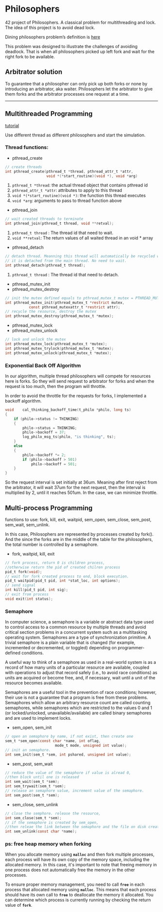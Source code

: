 # Philosophers

42 project of Philosophers. A classical problem for multithreading and lock. The idea of this project is to avoid dead lock.

Dining philosophers problem’s definition is [here](https://en.wikipedia.org/wiki/Dining_philosophers_problem)

This problem was designed to illustrate the challenges of avoiding deadlock. That is when all philosophers picked up left fork and wait for the right fork to be available.

## Arbitrator solution

To guarantee that a philosopher can only pick up both forks or none by introducing an arbitrator, aka waiter. Philosophers let the arbitrator to give them forks and the arbitrator processes one request at a time.

---

## Multithreaded Programming

[tutorial](https://randu.org/tutorials/threads/)

Use different thread as different philosophers and start the simulation.

### Thread functions:

- pthread_create

```c
// create threads
int pthread_create(pthread_t *thread, pthread_attr_t *attr, 
                   void *(*start_routine)(void *), void *arg)
```

1. `pthread_t *thread`: the actual thread object that contains pthread id
2. `pthread_attr_t *attr`: attributes to apply to this thread
3. `void *(*start_routine)(void *)`: the function this thread executes
4. `void *arg`: arguments to pass to thread function above
- pthread_join

```c
// wait created threads to terminate
int pthread_join(pthread_t thread, void **retval);
```

1. `pthread_t thread` : The thread id that need to wait.
2. `void **retval`: The return values of all waited thread in an void * array
- pthread_detach

```c
// detach thread. Meanning this thread will automatically be recycled when finish
// it is detached from the main thread. No need to wait.
int pthread_detach(pthread_t thread);
```

1. `pthread_t thread` : The thread id that need to detach.
- pthread_mutex_init
- pthread_mutex_destroy

```c
// init the mutex defined equals to pthread_mutex_t mutex = PTHREAD_MUTEX_INITIALIZER;
int pthread_mutex_init(pthread_mutex_t *restrict mutex,
           const pthread_mutexattr_t *restrict attr);
// recycle the resource, destroy the mutex
int pthread_mutex_destroy(pthread_mutex_t *mutex);
```

- pthread_mutex_lock
- pthread_mutex_unlock

```c
// lock and unlock the mutex
int pthread_mutex_lock(pthread_mutex_t *mutex);
int pthread_mutex_trylock(pthread_mutex_t *mutex);
int pthread_mutex_unlock(pthread_mutex_t *mutex);
```

### Exponential Back Off Algorithm

In our algorithm, multiple thread philosophers will compete for resources here is forks. So they will send request to arbitrator for forks and when the request is too much, then the program will throttle.

In order to avoid the throttle for the requests for forks, I implemented a backoff algorithm. 

```c
void	cal_thinking_backoff_time(t_philo *philo, long ts)
{
	if (philo->status != THINKING)
	{
		philo->status = THINKING;
		philo->backoff = 37;
		log_philo_msg_ts(philo, "is thinking", ts);
	}
	else
	{
		philo->backoff *= 2;
		if (philo->backoff > 501)
			philo->backoff = 501;
	}
}
```

So the request interval is set initially at 36um. Meaning after first reject from the arbitrator, it will wait 37um for the next request, then the interval is multiplied by 2, until it reaches 501um. In the case, we can minimize throttle.

## Multi-process Programming

functions to use: fork, kill, exit, waitpid, sem_open, sem_close, sem_post, sem_wait, sem_unlink.

In this case, Philosophers are represented by processes created by fork(). And the since the forks are in the middle of the table for the philosophers, the total number is controlled by a semaphore.

- fork, waitpid, kill, exit

```c
// fork process, return 0 is children process, 
//otherwise return the pid of created chilren process
pid_t fork(void);
// wait for fork created process to end, block execution.
pid_t waitpid(pid_t pid, int *stat_loc, int options);
// send signal
int kill(pid_t pid, int sig);
// exit from process
void exit(int status);
```

### Semaphore

In computer science, a semaphore is a variable or abstract data type used to control access to a common resource by multiple threads and avoid critical section problems in a concurrent system such as a multitasking operating system. Semaphores are a type of synchronization primitive. A trivial semaphore is a plain variable that is changed (for example, incremented or decremented, or toggled) depending on programmer-defined conditions.

A useful way to think of a semaphore as used in a real-world system is as a record of how many units of a particular resource are available, coupled with operations to adjust that record safely (i.e., to avoid race conditions) as units are acquired or become free, and, if necessary, wait until a unit of the resource becomes available.

Semaphores are a useful tool in the prevention of race conditions; however, their use is not a guarantee that a program is free from these problems. Semaphores which allow an arbitrary resource count are called counting semaphores, while semaphores which are restricted to the values 0 and 1 (or locked/unlocked, unavailable/available) are called binary semaphores and are used to implement locks.

- sem_open, sem_init

```c
// open an semaphore by name, if not exist, then create one
sem_t *sem_open(const char *name, int oflag,
                       mode_t mode, unsigned int value);
// init an semaphore.
int sem_init(sem_t *sem, int pshared, unsigned int value);
```

- sem_post, sem_wait

```c
// reduce the value of the semaphore if value is alread 0, 
//then block until one is released
int sem_wait(sem_t *sem);
int sem_trywait(sem_t *sem);
// release an semaphore value, increment value of the semaphore.
int sem_post(sem_t *sem);
```

- sem_close, sem_unlink

```c
// close the semphore. release the resource,
int sem_close(sem_t *sem);
// if the semaphore is created by sem_open, 
//then releae the link between the semaphore and the file on disk created by semaphore open
int sem_unlink(const char *name);
```

### ps: free heap memory when forking

When you allocate memory using **`malloc`** and then fork multiple processes, each process will have its own copy of the memory space, including the allocated memory. In this case, it's important to note that freeing memory in one process does not automatically free the memory in the other processes.

To ensure proper memory management, you need to call **`free`** in each process that allocated memory using **`malloc`**. This means that each process should have its own call to **`free`** to deallocate the memory it allocated. You can determine which process is currently running by checking the return value of **`fork`**.